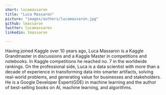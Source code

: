 ```yaml
---
short: lucamassaron
title: "Luca Massaron"
picture: "images/authors/lucamassaron.jpg"
github: lmassaron
twitter: lucamassaron
linkedin: lmassaron

---
```


Having joined Kaggle over 10 years ago, Luca Massaron is a Kaggle Grandmaster in discussions and a Kaggle Master in competitions and notebooks. In Kaggle competitions he reached no. 7 in the worldwide rankings. On the professional side, Luca is a data scientist with more than a decade of experience in transforming data into smarter artifacts, solving real-world problems, and generating value for businesses and stakeholders. He is a Google Developer Expert(GDE) in machine learning and the author of best-selling books on AI, machine learning, and algorithms.